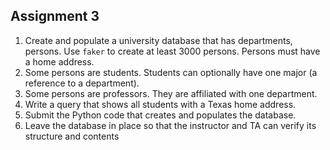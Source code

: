 ## Assignment 3
1. Create and populate a university database that has departments, persons. Use `faker` to create at least 3000 persons. Persons must have a home address.
2. Some persons are students. Students can optionally have one major (a reference to a department).
3. Some persons are professors. They are affiliated with one department.
4. Write a query that shows all students with a Texas home address.
4. Submit the Python code that creates and populates the database.
5. Leave the database in place so that the instructor and TA can verify its structure and contents
